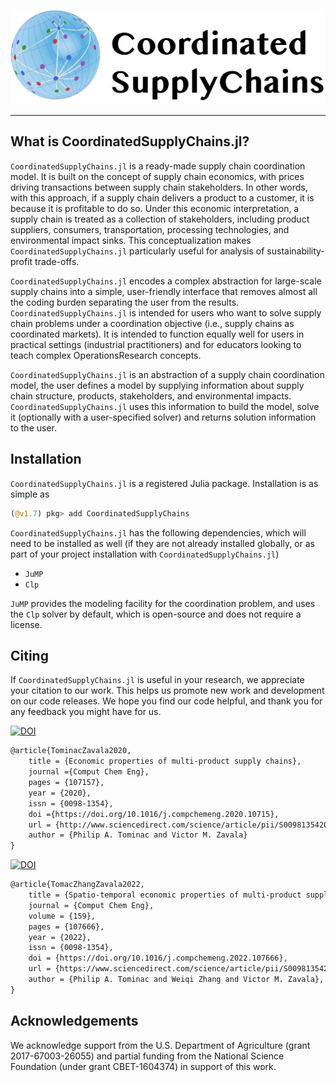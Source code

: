 ![Logo](assets/CSCLogo.png)

---

## What is CoordinatedSupplyChains.jl?

`CoordinatedSupplyChains.jl` is a ready-made supply chain coordination model. It is built on the concept of supply chain economics, with prices driving transactions between supply chain stakeholders. In other words, with this approach, if a supply chain delivers a product to a customer, it is because it is profitable to do so. Under this economic interpretation, a supply chain is treated as a collection of stakeholders, including product suppliers, consumers, transportation, processing technologies, and environmental impact sinks. This conceptualization makes `CoordinatedSupplyChains.jl` particularly useful for analysis of sustainability-profit trade-offs.

`CoordinatedSupplyChains.jl` encodes a complex abstraction for large-scale supply chains into a simple, user-friendly interface that removes almost all the coding burden separating the user from the results. `CoordinatedSupplyChains.jl` is intended for users who want to solve supply chain problems under a coordination objective (i.e., supply chains as coordinated markets). It is intended to function equally well for users in practical settings (industrial practitioners) and for educators looking to teach complex OperationsResearch concepts.

`CoordinatedSupplyChains.jl` is an abstraction of a supply chain coordination model, the user defines a model by supplying information about supply chain structure, products, stakeholders, and environmental impacts. `CoordinatedSupplyChains.jl` uses this information to build the model, solve it (optionally with a user-specified solver) and returns solution information to the user.

## Installation

`CoordinatedSupplyChains.jl` is a registered Julia package. Installation is as simple as
```julia
(@v1.7) pkg> add CoordinatedSupplyChains
```

`CoordinatedSupplyChains.jl` has the following dependencies, which will need to be installed as well (if they are not already installed globally, or as part of your project installation with `CoordinatedSupplyChains.jl`)
- `JuMP`
- `Clp`

`JuMP` provides the modeling facility for the coordination problem, and uses the `Clp` solver by default, which is open-source and does not require a license.


## Citing

If `CoordinatedSupplyChains.jl` is useful in your research, we appreciate your citation to our work. This helps us promote new work and development on our code releases. We hope you find our code helpful, and thank you for any feedback you might have for us.

[![DOI](https://img.shields.io/badge/DOI-Elsevier-orange)](https://doi.org/10.1016/j.compchemeng.2020.107157)
```latex
@article{TominacZavala2020,
	title = {Economic properties of multi-product supply chains},
	journal ={Comput Chem Eng},
	pages = {107157},
	year = {2020},
	issn = {0098-1354},
	doi ={https://doi.org/10.1016/j.compchemeng.2020.10715},
	url = {http://www.sciencedirect.com/science/article/pii/S0098135420305810},
	author = {Philip A. Tominac and Victor M. Zavala}
}
```

[![DOI](https://img.shields.io/badge/DOI-Elsevier-orange)](https://doi.org/10.1016/j.compchemeng.2022.107666)
```latex
@article{TomacZhangZavala2022,
	title = {Spatio-temporal economic properties of multi-product supply chains},
	journal = {Comput Chem Eng},
	volume = {159},
	pages = {107666},
	year = {2022},
	issn = {0098-1354},
	doi = {https://doi.org/10.1016/j.compchemeng.2022.107666},
	url = {https://www.sciencedirect.com/science/article/pii/S0098135422000114},
	author = {Philip A. Tominac and Weiqi Zhang and Victor M. Zavala},
}
```

## Acknowledgements

We acknowledge support from the U.S. Department of Agriculture (grant 2017-67003-26055) and partial funding from the National Science Foundation (under grant CBET-1604374) in support of this work.